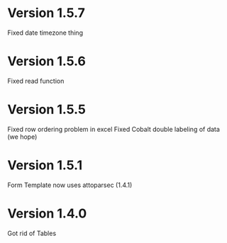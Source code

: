 # Version 1.5.7
Fixed date timezone thing
# Version 1.5.6
Fixed read function
# Version 1.5.5
Fixed row ordering problem in excel
Fixed Cobalt double labeling of data (we hope)
# Version 1.5.1
Form Template now uses attoparsec (1.4.1)
# Version 1.4.0
Got rid of Tables
